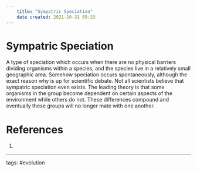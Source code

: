 ```yaml
---
	title: "Sympatric Speciation"
	date created: 2021-10-31 09:33
---
```

# Sympatric Speciation

A type of speciation which occurs when there are no physical barriers dividing organisms within a species, and the species live in a relatively small geographic area. Somehow speciation occurs spontaneously, although the exact reason why is up for scientific debate. Not all scientists believe that sympatric speciation even exists. The leading theory is that some organisms in the group become dependent on certain aspects of the environment while others do not. These differences compound and eventually these groups will no longer mate with one another.

# References
1. 

---
tags: #evolution 